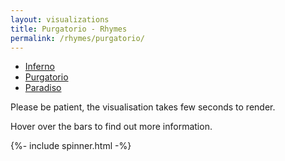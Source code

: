 ```yaml
---
layout: visualizations
title: Purgatorio - Rhymes
permalink: /rhymes/purgatorio/
---
```


<ul class="submenu">
  <li><a href="../inferno/">Inferno</a></li>
  <li><a href="#" class="active">Purgatorio</a></li>
  <li><a href="../paradiso/">Paradiso</a></li>
</ul>

<p>Please be patient, the visualisation takes few seconds to render.</p>

<p>Hover over the bars to find out more information.</p>

{%- include spinner.html -%}

<div class="collapsible">
  <svg width="1080" height="47300" id="stacked_pur"></svg>
</div>